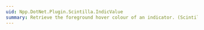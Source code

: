 ```yaml
---
uid: Npp.DotNet.Plugin.Scintilla.IndicValue
summary: Retrieve the foreground hover colour of an indicator. (Scintilla feature SC_INDICVALUE)
---
```


